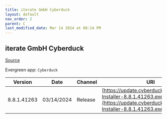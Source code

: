 ```yaml
---
title: iterate GmbH Cyberduck
layout: default
nav_order: 2
parent: C
last_modified_date: Mar 14 2024 at 08:14 PM
---
```


## iterate GmbH Cyberduck

[Source](https://cyberduck.io/)

Evergreen app: `Cyberduck`

| Version     | Date       | Channel | URI                                                                                                                                |
| ----------- | ---------- | ------- | ---------------------------------------------------------------------------------------------------------------------------------- |
| 8.8.1.41263 | 03/14/2024 | Release | [https://update.cyberduck.io/Cyberduck-Installer-8.8.1.41263.exe](https://update.cyberduck.io/Cyberduck-Installer-8.8.1.41263.exe) |
